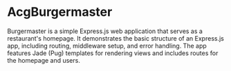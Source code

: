 # AcgBurgermaster
Burgermaster is a simple Express.js web application that serves as a restaurant's homepage. It demonstrates the basic structure of an Express.js app, including routing, middleware setup, and error handling. The app features Jade (Pug) templates for rendering views and includes routes for the homepage and users.
